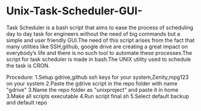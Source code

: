 # Unix-Task-Scheduler-GUI-

Task Scheduler is a bash script that aims to ease the process of scheduling day
to day task for engineers without the need of big commands but a simple and
user friendly GUI.The need of this script arises from the fact that many utilities
like SSH,github, google drive are creating a great impact on everybody’s life
and there is no such tool to automate these processes.The script for task
scheduler is made in bash.The UNIX utility used to schedule the task is CRON.

Procedure:
1.Setup gdrive,github ssh keys for your system,Zenity,mpg123 on your system
2.Paste the gdrive script in the repo folder with name "gdrive"
3.Name the repo folder as "unixproject" and paste it in home
3.Make all scripts executable
4.Run script final.sh
5.Select default backup and default repo
